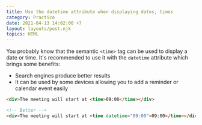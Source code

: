 ```yaml
---
title: Use the datetime attribute when displaying dates, times
category: Practice
date: 2021-04-13 14:02:00 +7
layout: layouts/post.njk
topics: HTML
---
```


You probably know that the semantic `<time>` tag can be used to display a date or time. It's recommended to use it with the `datetime` attribute which brings some benefits:

-   Search engines produce better results
-   It can be used by some devices allowing you to add a reminder or calendar event easily

```html
<div>The meeting will start at <time>09:00</time></div>

<!-- Better -->
<div>The meeting will start at <time datetime="09:00">09:00</time></div>
```
